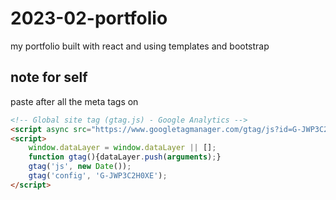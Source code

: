 # 2023-02-portfolio
 my portfolio built with react and using templates and bootstrap



## note for self
paste after all the meta tags on <head>
```html
<!-- Global site tag (gtag.js) - Google Analytics -->
<script async src="https://www.googletagmanager.com/gtag/js?id=G-JWP3C2H0XE"></script>
<script>
    window.dataLayer = window.dataLayer || [];
    function gtag(){dataLayer.push(arguments);}
    gtag('js', new Date());
    gtag('config', 'G-JWP3C2H0XE');
</script>
```
